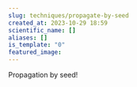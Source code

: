 ```yaml
---
slug: techniques/propagate-by-seed
created_at: 2023-10-29 18:59
scientific_name: []
aliases: []
is_template: "0"
featured_image:
---
```

Propagation by seed!